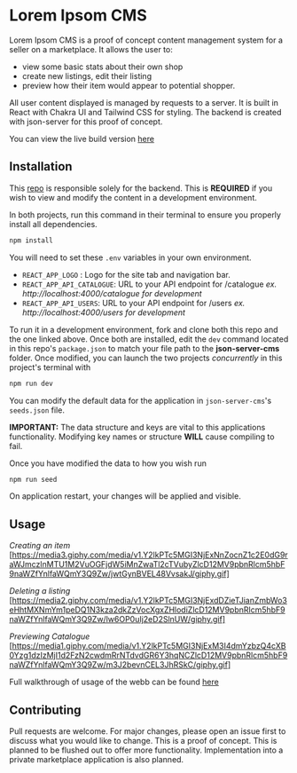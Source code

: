 # Lorem Ipsom CMS

Lorem Ipsom CMS is a proof of concept content management system for a seller on a marketplace. It allows the user to:

- view some basic stats about their own shop
- create new listings, edit their listing
- preview how their item would appear to potential shopper.

All user content displayed is managed by requests to a server. It is built in React with Chakra UI and Tailwind CSS for styling. The backend is created with json-server for this proof of concept.

You can view the live build version [here](https://phase-2.vercel.app/welcome)

## Installation

This [repo](https://github.com/Paper-Byte/json-server-cms) is responsible solely for the backend. This is **REQUIRED** if you wish to view and modify the content in a development environment.

In both projects, run this command in their terminal to ensure you properly install all dependencies.

```bash
npm install
```

You will need to set these `.env` variables in your own environment.

- `REACT_APP_LOGO` : Logo for the site tab and navigation bar.
- `REACT_APP_API_CATALOGUE`: URL to your API endpoint for /catalogue
  _ex. http://localhost:4000/catalogue for development_
- `REACT_APP_API_USERS`: URL to your API endpoint for /users
  _ex. http://localhost:4000/users for development_

To run it in a development environment, fork and clone both this repo and the one linked above. Once both are installed, edit the `dev` command located in this repo's `package.json` to match your file path to the **json-server-cms** folder. Once modified, you can launch the two projects _concurrently_ in this project's terminal with

```bash
npm run dev
```

You can modify the default data for the application in `json-server-cms`'s `seeds.json` file.

**IMPORTANT:** The data structure and keys are vital to this applications functionality. Modifying key names or structure **WILL** cause compiling to fail.

Once you have modified the data to how you wish run

```bash
npm run seed
```

On application restart, your changes will be applied and visible.

## Usage

_Creating an item_
[https://media3.giphy.com/media/v1.Y2lkPTc5MGI3NjExNnZocnZ1c2E0dG9raWJmczlnMTU1M2VuOGFjdW5iMnZwaTl2cTVubyZlcD12MV9pbnRlcm5hbF9naWZfYnlfaWQmY3Q9Zw/jwtGynBVEL48VvsakJ/giphy.gif]

_Deleting a listing_
[https://media2.giphy.com/media/v1.Y2lkPTc5MGI3NjExdDZieTJianZmbWo3eHhtMXNmYm1peDQ1N3kza2dkZzVocXgxZHlodiZlcD12MV9pbnRlcm5hbF9naWZfYnlfaWQmY3Q9Zw/lw6OP0uIj2eD2SlnUW/giphy.gif]

_Previewing Catalogue_
[https://media1.giphy.com/media/v1.Y2lkPTc5MGI3NjExM3I4dmYzbzQ4cXB0Yzg1dzIzMjI1d2FzN2cwdmRrNTdvdGR6Y3hqNCZlcD12MV9pbnRlcm5hbF9naWZfYnlfaWQmY3Q9Zw/m3J2bevnCEL3JhRSkC/giphy.gif]

Full walkthrough of usage of the webb can be found [here](https://youtu.be/8WiAF672UBM)

## Contributing

Pull requests are welcome. For major changes, please open an issue first
to discuss what you would like to change. This is a proof of concept. This is planned to be flushed out to offer more functionality. Implementation into a private marketplace application is also planned.
